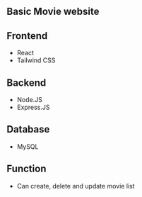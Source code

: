 ## Basic Movie website

## Frontend
- React
- Tailwind CSS

## Backend
- Node.JS
- Express.JS

## Database
- MySQL

## Function
- Can create, delete and update movie list
